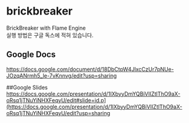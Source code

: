 # brickbreaker

BrickBreaker with Flame Engine  
실행 방법은 구글 독스에 적혀 있습니다.
## Google Docs
https://docs.google.com/document/d/18DbCtpW4JlxcCzUr7pNUe-JOzqANrmh5_le-7vKnnvg/edit?usp=sharing

##Google Slides
https://docs.google.com/presentation/d/1IXbyyDmYQBiVIIZtlThO9aX-oRsq1jTNuYiNHXFeqyU/edit#slide=id.p](https://docs.google.com/presentation/d/1IXbyyDmYQBiVIIZtlThO9aX-oRsq1jTNuYiNHXFeqyU/edit?usp=sharing
